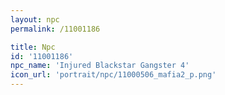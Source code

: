 ```yaml
---
layout: npc
permalink: /11001186

title: Npc
id: '11001186'
npc_name: 'Injured Blackstar Gangster 4'
icon_url: 'portrait/npc/11000506_mafia2_p.png'
---
```

